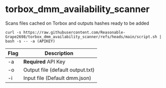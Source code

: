 # torbox_dmm_availability_scanner
Scans files cached on Torbox and outputs hashes ready to be added

```
curl -s https://raw.githubusercontent.com/Reasonable-Grape2698/torbox_dmm_availability_scanner/refs/heads/main/script.sh | bash -s -- -a (APIKEY)
```

| Flag | Description |
| ---- | ----------- |
| -a | **Required** API Key
| -o | Output file (default output.txt)
| -i | Input file (Default dmm.json)
